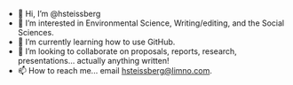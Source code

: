 - 👋 Hi, I’m @hsteissberg
- 👀 I’m interested in Environmental Science, Writing/editing, and the Social Sciences.
- 🌱 I’m currently learning how to use GitHub.
- 💞️ I’m looking to collaborate on proposals, reports, research, presentations... actually anything written!
- 📫 How to reach me... email hsteissberg@limno.com.

<!---
hsteissberg/hsteissberg is a ✨ special ✨ repository because its `README.md` (this file) appears on your GitHub profile.
You can click the Preview link to take a look at your changes.
--->
